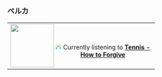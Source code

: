 ### ベルカ
<table><tr><td>
    
<a href="https://www.youtube.com/results?search_query=Tennis+How+to+Forgive" target="_blank">
    <img align="left" width="100" height="100" src="https:&#x2F;&#x2F;lastfm.freetls.fastly.net&#x2F;i&#x2F;u&#x2F;174s&#x2F;47fbd156883d32518f4360e71bde2384.jpg">
</a>

</br><p align="center"><img height="14" width="14" src="assets/listening.png"> Currently listening to <b><a href="https://www.youtube.com/results?search_query=Tennis+How+to+Forgive" target="_blank">Tennis - How to Forgive</a> </b></p>
</td></tr></table>
